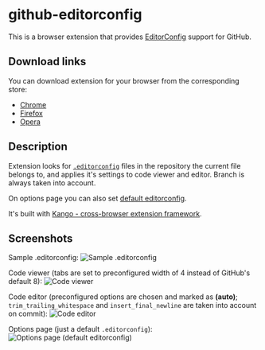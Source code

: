 github-editorconfig
===================

This is a browser extension that provides [EditorConfig](http://editorconfig.org/) support for GitHub.

Download links
--------------

You can download extension for your browser from the corresponding store:

* [Chrome](https://chrome.google.com/webstore/detail/github-editorconfig/bppnolhdpdfmmpeefopdbpmabdpoefjh)
* [Firefox](https://github.com/RReverser/github-editorconfig/releases/download/1.0.1/githubeditorconfig_1.0.1.xpi)
* [Opera](https://addons.opera.com/extensions/details/github-editorconfig/)

Description
-----------

Extension looks for [`.editorconfig`](http://editorconfig.org/#example-file) files in the repository the current file belongs to, and applies it's settings to code viewer and editor. Branch is always taken into account.

On options page you can also set [default editorconfig](src/common/res/default.editorconfig).

It's built with [Kango - cross-browser extension framework](http://kangoextensions.com/).

Screenshots
-----------

Sample .editorconfig:
![Sample .editorconfig](https://cloud.githubusercontent.com/assets/557590/4751070/01e62090-5a9a-11e4-96e8-85d0d1e3c79e.png)

Code viewer (tabs are set to preconfigured width of 4 instead of GitHub's default 8):
![Code viewer](https://cloud.githubusercontent.com/assets/557590/4751072/01e6e6e2-5a9a-11e4-862d-53b65d109958.png)

Code editor (preconfigured options are chosen and marked as **(auto)**; `trim_trailing_whitespace` and `insert_final_newline` are taken into account on commit):
![Code editor](https://cloud.githubusercontent.com/assets/557590/4751069/01e2c918-5a9a-11e4-83fe-be49db527d28.png)

Options page (just a default `.editorconfig`):
![Options page (default editorconfig)](https://cloud.githubusercontent.com/assets/557590/4751071/01e66b9a-5a9a-11e4-91f3-36800fbc8466.png)
